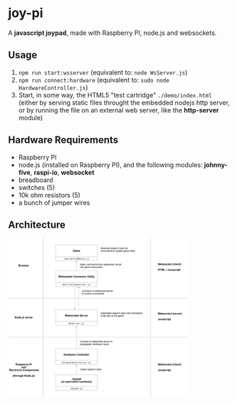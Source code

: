 joy-pi
=
A **javascript joypad**, made with Raspberry PI, node.js and websockets.

Usage
-
1. ```npm run start:wsserver``` (equivalent to: ```node WsServer.js```)
2. ```npm run connect:hardware``` (equivalent to: ```sudo node HardwareController.js```)
3. Start, in some way, the HTML5 "test cartridge" ```./demo/index.html``` (either by serving static files throught the embedded nodejs http server, or by running the file on an external web server, like the **http-server** module)

Hardware Requirements
-
- Raspberry PI
- node.js (installed on Raspberry PI), and the following modules: **johnny-five**, **raspi-io**, **websocket**
- breadboard
- switches (5)
- 10k ohm resistors (5)
- a bunch of jumper wires

Architecture
-
<img alt="architecture" src="https://github.com/arcadeJHS/joy-pi/blob/master/schema/architecture.png?raw=true" style="width: 80%;">
